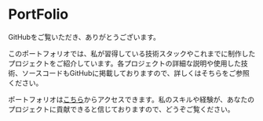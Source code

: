 # PortFolio
GitHubをご覧いただき、ありがとうございます。

このポートフォリオでは、私が習得している技術スタックやこれまでに制作したプロジェクトをご紹介しています。各プロジェクトの詳細な説明や使用した技術、ソースコードもGitHubに掲載しておりますので、詳しくはそちらをご参照ください。

ポートフォリオは[こちら](https://ryfiii-portfolio.vercel.app/)からアクセスできます。私のスキルや経験が、あなたのプロジェクトに貢献できると信じておりますので、どうぞご覧ください。


